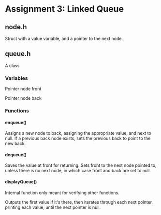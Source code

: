 # Assignment 3: Linked Queue

## node.h
Struct with a value variable, and a pointer to the next node.

## queue.h
A class
### Variables
Pointer node front

Pointer node back
### Functions
#### enqueue()
Assigns a new node to back, assigning the appropriate value, and next to null.
If a previous back node exists, sets the previous back to point to the new back.
#### dequeue()
Saves the value at front for returning. Sets front to the next node pointed to, unless there is no next node, in which case front and back are set to null.

#### displayQueue()
Internal function only meant for verifying other functions.

Outputs the first value if it's there, then iterates through each next pointer, printing each value, until the next pointer is null.